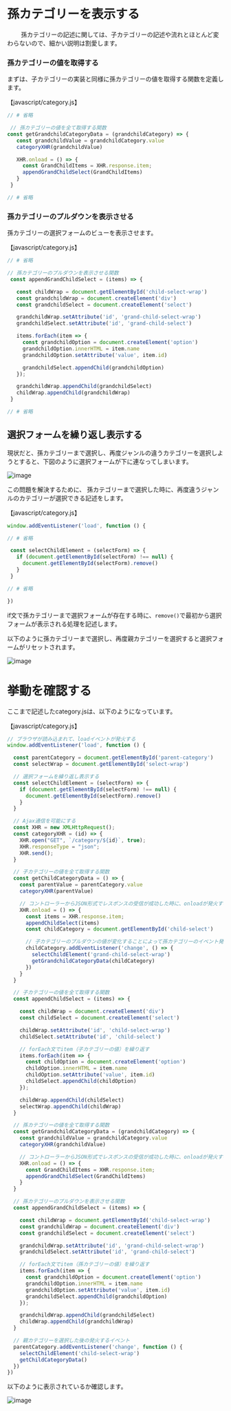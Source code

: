 # 孫カテゴリーを表示する　　　　
　　
孫カテゴリーの記述に関しては、子カテゴリーの記述や流れとほとんど変わらないので、細かい説明は割愛します。

### 孫カテゴリーの値を取得する

まずは、子カテゴリーの実装と同様に孫カテゴリーの値を取得する関数を定義します。

【javascript/category.js】
```javascript
// # 省略

 // 孫カテゴリーの値を全て取得する関数 
const getGrandchildCategoryData = (grandchildCategory) => {
   const grandchildValue = grandchildCategory.value
   categoryXHR(grandchildValue)

   XHR.onload = () => {
     const GrandChildItems = XHR.response.item;
     appendGrandChildSelect(GrandChildItems)
   }
 }

// # 省略
```

### 孫カテゴリーのプルダウンを表示させる

孫カテゴリーの選択フォームのビューを表示させます。

【javascript/category.js】
```javascript
// # 省略

// 孫カテゴリーのプルダウンを表示させる関数
 const appendGrandChildSelect = (items) => {

   const childWrap = document.getElementById('child-select-wrap')
   const grandchildWrap = document.createElement('div')
   const grandchildSelect = document.createElement('select')

   grandchildWrap.setAttribute('id', 'grand-child-select-wrap')
   grandchildSelect.setAttribute('id', 'grand-child-select')

   items.forEach(item => {
     const grandchildOption = document.createElement('option')
     grandchildOption.innerHTML = item.name
     grandchildOption.setAttribute('value', item.id)

     grandchildSelect.appendChild(grandchildOption)
   });

   grandchildWrap.appendChild(grandchildSelect)
   childWrap.appendChild(grandchildWrap)
 }

// # 省略
```


## 選択フォームを繰り返し表示する   

現状だと、孫カテゴリーまで選択し、再度ジャンルの違うカテゴリーを選択しようとすると、下図のように選択フォームが下に連なってしまいます。

![image](https://github.com/koharayuki/til/assets/132040884/1a1772d2-fd32-459e-b386-8c21c4638127)

この問題を解決するために、
孫カテゴリーまで選択した時に、再度違うジャンルのカテゴリーが選択できる記述をします。

【javascript/category.js】
```javascript
window.addEventListener('load', function () {

// # 省略

 const selectChildElement = (selectForm) => {
   if (document.getElementById(selectForm) !== null) {
     document.getElementById(selectForm).remove()
   }
 }

// # 省略

})
```

if文で孫カテゴリーまで選択フォームが存在する時に、`remove()`で最初から選択フォームが表示される処理を記述します。

以下のように孫カテゴリーまで選択し、再度親カテゴリーを選択すると選択フォームがリセットされます。

![image](https://github.com/koharayuki/til/assets/132040884/41944182-9efd-4588-b2b4-949f7b60e33e)   
   
   
# 挙動を確認する

ここまで記述したcategory.jsは、以下のようになっています。

【javascript/category.js】
```javascript
// ブラウザが読み込まれて、loadイベントが発火する
window.addEventListener('load', function () {

  const parentCategory = document.getElementById('parent-category')
  const selectWrap = document.getElementById('select-wrap')

  // 選択フォームを繰り返し表示する
  const selectChildElement = (selectForm) => {
    if (document.getElementById(selectForm) !== null) {
      document.getElementById(selectForm).remove()
    }
  }

  // Ajax通信を可能にする
  const XHR = new XMLHttpRequest();
  const categoryXHR = (id) => {
    XHR.open("GET", `/category/${id}`, true);
    XHR.responseType = "json";
    XHR.send();
  }

  // 子カテゴリーの値を全て取得する関数
  const getChildCategoryData = () => {
    const parentValue = parentCategory.value
    categoryXHR(parentValue)

    // コントローラーからJSON形式でレスポンスの受信が成功した時に、onloadが発火する
    XHR.onload = () => {
      const items = XHR.response.item;
      appendChildSelect(items)
      const childCategory = document.getElementById('child-select')

      // 子カテゴリーのプルダウンの値が変化することによって孫カテゴリーのイベント発火する
      childCategory.addEventListener('change', () => {
        selectChildElement('grand-child-select-wrap')
        getGrandchildCategoryData(childCategory)
      })
    }
  }

  // 子カテゴリーの値を全て取得する関数
  const appendChildSelect = (items) => {

    const childWrap = document.createElement('div')
    const childSelect = document.createElement('select')

    childWrap.setAttribute('id', 'child-select-wrap')
    childSelect.setAttribute('id', 'child-select')

    // forEach文でitem（子カテゴリーの値）を繰り返す
    items.forEach(item => {
      const childOption = document.createElement('option')
      childOption.innerHTML = item.name
      childOption.setAttribute('value', item.id)
      childSelect.appendChild(childOption)
    });

    childWrap.appendChild(childSelect)
    selectWrap.appendChild(childWrap)
  }

  // 孫カテゴリーの値を全て取得する関数 
  const getGrandchildCategoryData = (grandchildCategory) => {
    const grandchildValue = grandchildCategory.value
    categoryXHR(grandchildValue)

    // コントローラーからJSON形式でレスポンスの受信が成功した時に、onloadが発火する
    XHR.onload = () => {
      const GrandChildItems = XHR.response.item;
      appendGrandChildSelect(GrandChildItems)
    }
  }

  // 孫カテゴリーのプルダウンを表示させる関数
  const appendGrandChildSelect = (items) => {

    const childWrap = document.getElementById('child-select-wrap')
    const grandchildWrap = document.createElement('div')
    const grandchildSelect = document.createElement('select')

    grandchildWrap.setAttribute('id', 'grand-child-select-wrap')
    grandchildSelect.setAttribute('id', 'grand-child-select')

    // forEach文でitem（孫カテゴリーの値）を繰り返す
    items.forEach(item => {
      const grandchildOption = document.createElement('option')
      grandchildOption.innerHTML = item.name
      grandchildOption.setAttribute('value', item.id)
      grandchildSelect.appendChild(grandchildOption)
    });

    grandchildWrap.appendChild(grandchildSelect)
    childWrap.appendChild(grandchildWrap)
  }

  // 親カテゴリーを選択した後の発火するイベント
  parentCategory.addEventListener('change', function () {
    selectChildElement('child-select-wrap')
    getChildCategoryData()
  })
})
```

以下のように表示されているか確認します。

![image](https://github.com/koharayuki/til/assets/132040884/01a668cb-1074-43c9-b8e4-5911be2d5ae9)

